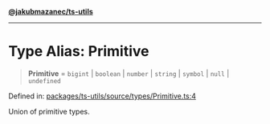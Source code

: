 [**@jakubmazanec/ts-utils**](../README.md)

---

# Type Alias: Primitive

> **Primitive** = `bigint` \| `boolean` \| `number` \| `string` \| `symbol` \| `null` \| `undefined`

Defined in:
[packages/ts-utils/source/types/Primitive.ts:4](https://github.com/jakubmazanec/tools/blob/c36a857a499e2c0c4f38fc4405cb987b357adf10/packages/ts-utils/source/types/Primitive.ts#L4)

Union of primitive types.
